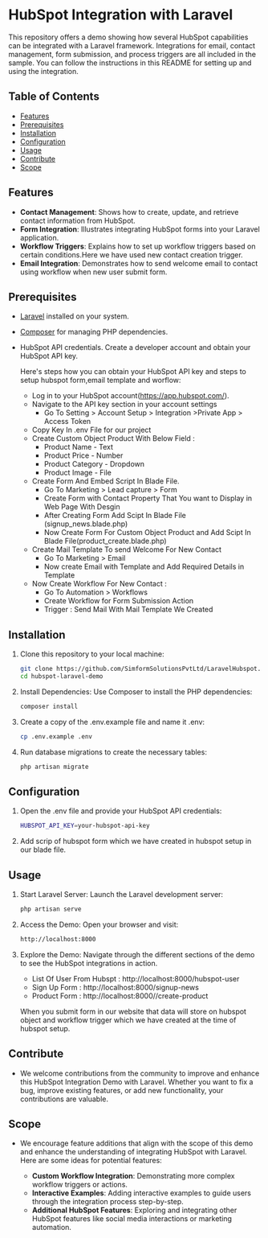 # HubSpot Integration with Laravel

This repository offers a demo showing how several HubSpot capabilities can be integrated with a Laravel framework. Integrations for email, contact management, form submission, and process triggers are all included in the sample. You can follow the instructions in this README for setting up and using the integration.

## Table of Contents

- [Features](#features)
- [Prerequisites](#prerequisites)
- [Installation](#installation)
- [Configuration](#configuration)
- [Usage](#usage)
- [Contribute](#contribute)
- [Scope](#scope)

## Features
- **Contact Management**: Shows how to create, update, and retrieve contact information from HubSpot.
- **Form Integration**: Illustrates integrating HubSpot forms into your Laravel application.
- **Workflow Triggers**: Explains how to set up workflow triggers based on certain conditions.Here we have used new contact creation trigger.
- **Email Integration**: Demonstrates how to send welcome email to contact using workflow when new user submit form.

## Prerequisites

- [Laravel](https://laravel.com/docs) installed on your system.
- [Composer](https://getcomposer.org/download/) for managing PHP dependencies.
- HubSpot API credentials. Create a developer account and obtain your HubSpot API key.

  Here's steps how you can obtain your HubSpot API key and steps to setup hubspot form,email template and worflow:

  - Log in to your HubSpot account(https://app.hubspot.com/).
  - Navigate to the API key section in your account settings
      - Go To Setting > Account Setup > Integration >Private App > Access Token
  - Copy Key In .env File for our project 
  - Create Custom Object Product With Below Field : 
    - Product Name - Text 
    - Product Price - Number
    - Product Category  - Dropdown 
    - Product Image  - File
  - Create Form And Embed Script In Blade File. 
    - Go To Marketing > Lead capture > Form 
    - Create Form with Contact Property That You want to Display in Web Page With Desgin
    - After Creating Form Add Scipt In Blade File (signup_news.blade.php)
    - Now Create Form For Custom Object Product and Add Scipt In Blade File(product_create.blade.php)
  - Create Mail Template To send Welcome For New Contact 
    - Go To Marketing > Email 
    - Now create Email with Template and Add Required Details in Template 
  - Now Create Workflow For New Contact : 
    - Go To Automation > Workflows 
    - Create Workflow for Form Submission Action
    - Trigger : Send Mail With Mail Template We Created 
## Installation

1. Clone this repository to your local machine:

   ```sh
   git clone https://github.com/SimformSolutionsPvtLtd/LaravelHubspot.git
   cd hubspot-laravel-demo
2. Install Dependencies: Use Composer to install the PHP dependencies:

   ```sh 
   composer install 
3. Create a copy of the .env.example file and name it .env:

   ```sh
   cp .env.example .env
4. Run database migrations to create the necessary tables:
      ```sh
   php artisan migrate   
## Configuration

1. Open the .env file and provide your HubSpot API credentials:
   ```sh 
   HUBSPOT_API_KEY=your-hubspot-api-key 
2. Add scrip of hubspot form which we have created in hubspot setup in our blade file.    
## Usage

1. Start Laravel Server: Launch the Laravel development server:

   ```sh
   php artisan serve
2. Access the Demo: Open your browser and visit:

   ```sh 
   http://localhost:8000 
3. Explore the Demo: Navigate through the different sections of the demo to see the HubSpot integrations in action. 
   - List Of User From Hubspt : http://localhost:8000/hubspot-user 
   - Sign Up Form : http://localhost:8000/signup-news 
   - Product Form : http://localhost:8000//create-product  

   
   When you submit form in our website that data will store on hubspot object and workflow trigger which we have created at the time of hubspot setup.

## Contribute 

- We welcome contributions from the community to improve and enhance this HubSpot Integration Demo with Laravel. Whether you want to fix a bug, improve existing features, or add new functionality, your contributions are valuable.

## Scope 
- We encourage feature additions that align with the scope of this demo and enhance the understanding of integrating HubSpot with Laravel. Here are some ideas for potential features:

  - **Custom Workflow Integration**: Demonstrating more complex workflow triggers or actions.
  - **Interactive Examples**: Adding interactive examples to guide users through the integration process step-by-step.
  - **Additional HubSpot Features**: Exploring and integrating other HubSpot features like social media interactions or marketing automation.
    